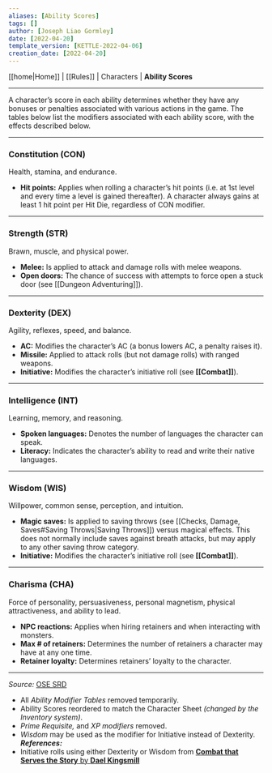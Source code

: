 ```yaml
---
aliases: [Ability Scores]
tags: []
author: [Joseph Liao Gormley]
date: [2022-04-20]
template_version: [KETTLE-2022-04-06]
creation_date: [2022-04-20]
---
```

<!-- Home | Character Creation | -->
[[home|Home]] | [[Rules]] | Characters | **Ability Scores**
___
A character’s score in each ability determines whether they have any bonuses or penalties associated with various actions in the game. The tables below list the modifiers associated with each ability score, with the effects described below.

___
### Constitution (CON)
Health, stamina, and endurance.

* **Hit points:** Applies when rolling a character’s hit points (i.e. at 1st level and every time a level is gained thereafter). A character always gains at least 1 hit point per Hit Die, regardless of CON modifier.

___
### Strength (STR) 
Brawn, muscle, and physical power.

* **Melee:** Is applied to attack and damage rolls with melee weapons.
* **Open doors:** The chance of success with attempts to force open a stuck door (see [[Dungeon Adventuring]]). <!-- #Revisit -->

___
### Dexterity (DEX)
Agility, reflexes, speed, and balance.

* **AC:** Modifies the character’s AC (a bonus lowers AC, a penalty raises it).
* **Missile:** Applied to attack rolls (but not damage rolls) with ranged weapons.
* **Initiative:** Modifies the character’s initiative roll (see **[[Combat]]**). <!-- if the optional rule for individual initiative is used  #Revisit -->

___
### Intelligence (INT)
Learning, memory, and reasoning.

* **Spoken languages:** Denotes the number of languages the character can speak.
* **Literacy:** Indicates the character’s ability to read and write their native languages. <!-- #Revisit -->

___
### Wisdom (WIS)
Willpower, common sense, perception, and intuition.

* **Magic saves:** Is applied to saving throws (see [[Checks, Damage, Saves#Saving Throws|Saving Throws]]) versus magical effects. This does not normally include saves against breath attacks, but may apply to any other saving throw category.<!-- #Revisit -->
* **Initiative:** Modifies the character’s initiative roll (see **[[Combat]]**). <!-- if the optional rule for individual initiative is used  #Revisit -->

___
### Charisma (CHA)
Force of personality, persuasiveness, personal magnetism, physical attractiveness, and ability to lead.

* **NPC reactions:** Applies when hiring retainers and when interacting with monsters.
* **Max # of retainers:** Determines the number of retainers a character may have at any one time.
* **Retainer loyalty:** Determines retainers’ loyalty to the character.


___
*Source:* [OSE SRD](https://oldschoolessentials.necroticgnome.com/srd/index.php/Ability_Scores)
- All *Ability Modifier Tables* removed temporarily.
- Ability Scores reordered to match the Character Sheet *(changed by the Inventory system)*.
- *Prime Requisite,* and *XP modifiers* removed.
- *Wisdom* may be used as the modifier for Initiative instead of Dexterity.
***References:***
- Initiative rolls using either Dexterity or Wisdom from [**Combat that Serves the Story** by **Dael Kingsmill**](https://www.youtube.com/watch?v=dHPvBrA_j2Q)
<!--*See also:* 
*References:*
 -->
<!-- Sources, read more, links, etc. -->
<!-- *Source: Entry by [[Mike Maxin]].* -->
<!-- Leave an empty line at the end, otherwise Exporter complains. -->
